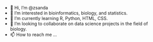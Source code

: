- 👋 Hi, I’m @zsanda
- 👀 I’m interested in bioinformatics, biology, and statistics.
- 🌱 I’m currently learning R, Python, HTML, CSS.
- 💞️ I’m looking to collaborate on data science projects in the field of biology.
- 📫 How to reach me ...

<!---
zsanda/zsanda is a ✨ special ✨ repository because its `README.md` (this file) appears on your GitHub profile.
You can click the Preview link to take a look at your changes.
--->
